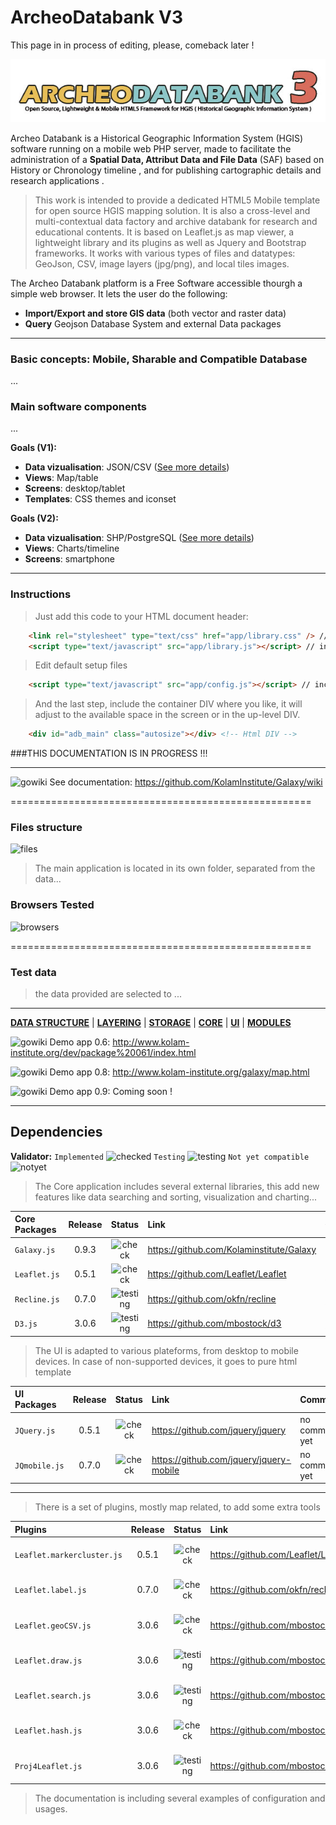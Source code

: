 # ArcheoDatabank V3

This page in in process of editing, please, comeback later !

![logo](https://github.com/KoreTeknology/ArcheoDatabank/blob/master/logo3.jpg)


Archeo Databank is a Historical Geographic Information System (HGIS) software running on a mobile web PHP server, made to facilitate the administration of a <b>Spatial Data, Attribut Data and File Data</b> (SAF) based on History or Chronology timeline , and for publishing cartographic details and research applications .

> This work is intended to provide a dedicated HTML5 Mobile template for open source HGIS mapping solution. 
It is also a cross-level and multi-contextual data factory and archive databank for research and educational contents.
> It is based on Leaflet.js as map viewer, a lightweight library and its plugins as well as Jquery and Bootstrap frameworks. It works with various types of files and datatypes: GeoJson, CSV, image layers (jpg/png), and local tiles images. 

The Archeo Databank platform is a Free Software accessible thourgh a simple web browser. It lets the user do the following:

 * <b>Import/Export and store GIS data</b> (both vector and raster data)
 * <b>Query</b> Geojson Database System and external Data packages

***

<h3>Basic concepts: Mobile, Sharable and Compatible Database</h3>

...

<h3>Main software components</h3>

...

**Goals (V1):**
* **Data vizualisation**: JSON/CSV ([See more details](https://github.com/KolamInstitute/Galaxy-/wiki/GeoJson-specifications))
* **Views**: Map/table
* **Screens**: desktop/tablet
* **Templates**: CSS themes and iconset

**Goals (V2):**
* **Data vizualisation**: SHP/PostgreSQL ([See more details](https://github.com/KolamInstitute/Galaxy-/wiki/GeoJson-specifications))
* **Views**: Charts/timeline
* **Screens**: smartphone

***

### Instructions ###

> Just add this code to your HTML document header:

```html
    <link rel="stylesheet" type="text/css" href="app/library.css" /> // UI design
    <script type="text/javascript" src="app/library.js"></script> // include dependencies
```
> Edit default setup files

```html
    <script type="text/javascript" src="app/config.js"></script> // include dependencies
```

> And the last step, include the container DIV where you like, it will adjust 
to the available space in the screen or in the up-level DIV.


```html
    <div id="adb_main" class="autosize"></div> <!-- Html DIV -->
```

###THIS DOCUMENTATION IS IN PROGRESS !!!

***

![gowiki](http://www.vpul.upenn.edu/gic/images/arrow2.gif)   See documentation: https://github.com/KolamInstitute/Galaxy/wiki

====================================================

### Files structure ###

![files](http://www.kolam-institute.org/galaxy/Files_Git.jpg)

> The main application is located in its own folder, separated from the data...

### Browsers Tested ###

![browsers](http://www.webapptesting.com/wp-content/uploads/2012/12/Mobile-Browsers.jpg)

====================================================

### Test data ###

> the data provided are selected to ...

* * *
[**DATA STRUCTURE**](https://github.com/KolamInstitute/Galaxy-/wiki/Development-plan) | [**LAYERING**](https://github.com/KolamInstitute/Galaxy-/wiki/Development-plan) | [**STORAGE**](https://github.com/KolamInstitute/Galaxy-/wiki/Development-plan) | [**CORE**](https://github.com/KolamInstitute/Galaxy-/wiki/Development-plan) | [**UI**](https://github.com/KolamInstitute/Galaxy-/wiki/Development-plan) | [**MODULES**](https://github.com/KolamInstitute/Galaxy-/wiki/Development-plan)

![gowiki](http://www.vpul.upenn.edu/gic/images/arrow2.gif)   Demo app 0.6: http://www.kolam-institute.org/dev/package%20061/index.html

![gowiki](http://www.vpul.upenn.edu/gic/images/arrow2.gif)   Demo app 0.8: http://www.kolam-institute.org/galaxy/map.html

![gowiki](http://www.vpul.upenn.edu/gic/images/arrow2.gif)   Demo app 0.9: Coming soon !
* * *


Dependencies 
------------

**Validator:** 
`Implemented` ![checked](http://www.digium.com/sites/digium/files/icon-green-check.png)
`Testing` ![testing](http://www.onlinecjc.ca/webfiles/images/icons/cog_add.png)
`Not yet compatible` ![notyet](http://www.whosarrested.com/images/error.png)

> The Core application includes several external libraries, 
this add new features like data searching and sorting, visualization and charting...

| Core Packages| Release | Status  | Link | Comments |
|:-------------|:-------:|:-------:|:-----|:---------|
| `Galaxy.js`  |0.9.3    |![check](http://www.digium.com/sites/digium/files/icon-green-check.png) | https://github.com/Kolaminstitute/Galaxy | UI engine |
| `Leaflet.js` |0.5.1    |![check](http://www.digium.com/sites/digium/files/icon-green-check.png) | https://github.com/Leaflet/Leaflet| Map view engine |
| `Recline.js` |0.7.0    |![testing](http://www.onlinecjc.ca/webfiles/images/icons/cog_add.png)   | https://github.com/okfn/recline | Data bind engine |
| `D3.js`      |3.0.6    |![testing](http://www.onlinecjc.ca/webfiles/images/icons/cog_add.png)   | https://github.com/mbostock/d3 | Data view engine |

> The UI is adapted to various plateforms, from desktop to mobile devices. In case of non-supported devices, it goes
to pure html template

| UI Packages  | Release | Status  | Link | Comments |
|:-------------|:-------:|:-------:|:-----|:---------|
| `JQuery.js` |0.5.1     |![check](http://www.digium.com/sites/digium/files/icon-green-check.png) | https://github.com/jquery/jquery | no comments yet |
| `JQmobile.js` |0.7.0   |![check](http://www.digium.com/sites/digium/files/icon-green-check.png) | https://github.com/jquery/jquery-mobile | no comments yet |

***

> There is a set of plugins, mostly map related, to add some extra tools

| Plugins                    | Release | Status  | Link | Comments |
|:---------------------------|:-------:|:-------:|:-----|:---------|
| `Leaflet.markercluster.js` |0.5.1    |![check](http://www.digium.com/sites/digium/files/icon-green-check.png) | https://github.com/Leaflet/Leaflet| no comments yet |
| `Leaflet.label.js`         |0.7.0    |![check](http://www.digium.com/sites/digium/files/icon-green-check.png) | https://github.com/okfn/recline | no comments yet |
| `Leaflet.geoCSV.js`        |3.0.6    |![check](http://www.digium.com/sites/digium/files/icon-green-check.png) | https://github.com/mbostock/d3 | no comments yet |
| `Leaflet.draw.js`          |3.0.6    |![testing](http://www.onlinecjc.ca/webfiles/images/icons/cog_add.png) | https://github.com/mbostock/d3 | no comments yet |
| `Leaflet.search.js`        |3.0.6    |![testing](http://www.onlinecjc.ca/webfiles/images/icons/cog_add.png) | https://github.com/mbostock/d3 | no comments yet |
| `Leaflet.hash.js`          |3.0.6    |![check](http://www.digium.com/sites/digium/files/icon-green-check.png) | https://github.com/mbostock/d3 | no comments yet |
| `Proj4Leaflet.js`          |3.0.6    |![testing](http://www.onlinecjc.ca/webfiles/images/icons/cog_add.png) | https://github.com/mbostock/d3 | no comments yet |

> The documentation is including several examples of configuration and usages.

